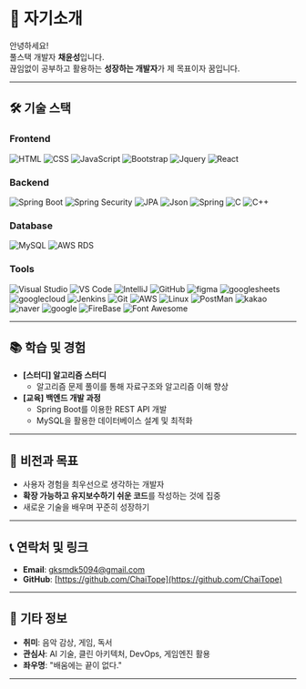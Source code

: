 # 👋 자기소개

안녕하세요!  
풀스택 개발자 **채윤성**입니다.  
끊임없이 공부하고 활용하는 **성장하는 개발자**가 제 목표이자 꿈입니다.

---

## 🛠 기술 스택

### **Frontend**
![HTML](https://img.shields.io/badge/HTML-E34F26?logo=html5&logoColor=white) ![CSS](https://img.shields.io/badge/CSS-1572B6?logo=css3&logoColor=white) ![JavaScript](https://img.shields.io/badge/JavaScript-F7DF1E?logo=javascript&logoColor=black) ![Bootstrap](https://img.shields.io/badge/Bootstrap-7952B3?logo=bootstrap&logoColor=white) ![Jquery](https://img.shields.io/badge/jQuery-0769AD?style=flat-square&logo=jQuery&logoColor=white) ![React](https://img.shields.io/badge/React-61DAFB?style=flat-square&amp;logo=React&amp;logoColor=black)

### **Backend**
![Spring Boot](https://img.shields.io/badge/Spring%20Boot-6DB33F?logo=springboot&logoColor=white) ![Spring Security](https://img.shields.io/badge/Spring%20Security-6DB33F?logo=springsecurity&logoColor=white) ![JPA](https://img.shields.io/badge/JPA-6DB33F?logo=hibernate&logoColor=white) ![Json](https://img.shields.io/badge/JSON-000000?style=flat-square&logo=json&logoColor=white) ![Spring](https://img.shields.io/badge/Spring-6DB33F?style=flat-square&amp;logo=Spring&amp;logoColor=white) ![C](https://img.shields.io/badge/C-A8B9CC?style=flat-square&amp;logo=C&amp;logoColor=white) ![C++](https://img.shields.io/badge/C++-00599C?style=flat-square&amp;logo=C%2B%2B&amp;logoColor=white)


### **Database**
![MySQL](https://img.shields.io/badge/MySQL-4479A1?logo=mysql&logoColor=white) ![AWS RDS](https://img.shields.io/badge/AWS%20RDS-232F3E?logo=amazonaws&logoColor=white)


### **Tools**
![Visual Studio](https://img.shields.io/badge/IDE-Visual%20Studio-purple?logo=visualstudio&logoColor=white) ![VS Code](https://img.shields.io/badge/IDE-VS%20Code-blue?logo=visualstudiocode&logoColor=white) ![IntelliJ](https://img.shields.io/badge/IDE-IntelliJ%20IDEA-orange?logo=intellijidea&logoColor=white) ![GitHub](https://img.shields.io/badge/GitHub-181717?logo=github&logoColor=white) ![figma](https://img.shields.io/badge/figma-F24E1E?logo=figma&logoColor=black) ![googlesheets](https://img.shields.io/badge/googlesheets-34A853?logo=googlesheets&logoColor=white) ![googlecloud](https://img.shields.io/badge/googlecloud-4285F4?style=flat-square&logo=googlecloud&logoColor=white) ![Jenkins](https://img.shields.io/badge/Jenkins-D24939?logo=jenkins&logoColor=white) ![Git](https://img.shields.io/badge/Git-F05032?logo=git&logoColor=white) ![AWS](https://img.shields.io/badge/AWS-232F3E?logo=amazonaws&logoColor=white) ![Linux](https://img.shields.io/badge/Linux-FCC624?style=flat-square&logo=linux&logoColor=black) ![PostMan](https://img.shields.io/badge/Postman-FF6C37?style=flat-square&logo=Postman&logoColor=white) ![kakao](https://img.shields.io/badge/kakao%20API-FFCD00?style=flat-square&logo=kakao&logoColor=black) ![naver](https://img.shields.io/badge/naver%20API-03C75A?style=flat-square&logo=naver&logoColor=white) ![google](https://img.shields.io/badge/google%20API-4285F4?style=flat-square&logo=google&logoColor=white) ![FireBase](https://img.shields.io/badge/Firebase-FFCA28?style=flat-square&amp;logo=firebase&amp;logoColor=black)  ![Font Awesome](https://img.shields.io/badge/fontawesome-538DD7?style=flat-square&logo=fontawesome&logoColor=white) 



---

## 📚 학습 및 경험  

- **[스터디] 알고리즘 스터디**  
  - 알고리즘 문제 풀이를 통해 자료구조와 알고리즘 이해 향상  
- **[교육] 백엔드 개발 과정**  
  - Spring Boot를 이용한 REST API 개발  
  - MySQL을 활용한 데이터베이스 설계 및 최적화  

---

## 🚀 비전과 목표  

- 사용자 경험을 최우선으로 생각하는 개발자  
- **확장 가능하고 유지보수하기 쉬운 코드**를 작성하는 것에 집중  
- 새로운 기술을 배우며 꾸준히 성장하기  

---

## 📞 연락처 및 링크  

- **Email**: gksmdk5094@gmail.com
- **GitHub**: [https://github.com/ChaiTope](https://github.com/ChaiTope)  
<!-- **Portfolio**: [https://ChaiTope.dev](https://ChaiTope.dev)  
 **LinkedIn**: [https://www.linkedin.com/in/ChaiTope](https://www.linkedin.com/in/ChaiTope)  -->

---

## 🌟 기타 정보  

- **취미**: 음악 감상, 게임, 독서  
- **관심사**: AI 기술, 클린 아키텍처, DevOps, 게임엔진 활용
- **좌우명**: "배움에는 끝이 없다."  

---
